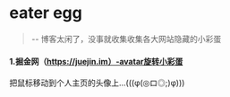 # eater egg
> -- 博客太闲了，没事就收集收集各大网站隐藏的小彩蛋

#### 1.掘金网（https://juejin.im）-avatar旋转小彩蛋
把鼠标移动到个人主页的头像上...(((φ(◎ロ◎;)φ)))